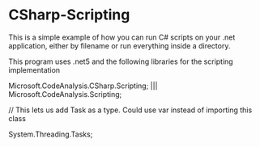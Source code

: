 # CSharp-Scripting
This is a simple example of how you can run C# scripts on your .net application, either by filename or run everything inside a directory.

This program uses .net5 and the following libraries for the scripting implementation

Microsoft.CodeAnalysis.CSharp.Scripting;  |||  
Microsoft.CodeAnalysis.Scripting;

// This lets us add Task as a type. Could use var instead of importing this class

System.Threading.Tasks;
